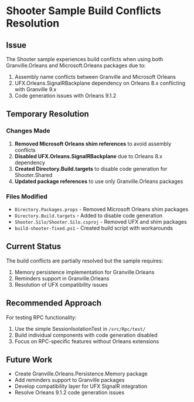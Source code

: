 # Shooter Sample Build Conflicts Resolution

## Issue

The Shooter sample experiences build conflicts when using both Granville.Orleans and Microsoft.Orleans packages due to:
1. Assembly name conflicts between Granville and Microsoft Orleans
2. UFX.Orleans.SignalRBackplane dependency on Orleans 8.x conflicting with Granville 9.x
3. Code generation issues with Orleans 9.1.2

## Temporary Resolution

### Changes Made

1. **Removed Microsoft Orleans shim references** to avoid assembly conflicts
2. **Disabled UFX.Orleans.SignalRBackplane** due to Orleans 8.x dependency
3. **Created Directory.Build.targets** to disable code generation for Shooter.Shared
4. **Updated package references** to use only Granville.Orleans packages

### Files Modified

- `Directory.Packages.props` - Removed Microsoft Orleans shim packages
- `Directory.Build.targets` - Added to disable code generation
- `Shooter.Silo/Shooter.Silo.csproj` - Removed UFX and shim packages
- `build-shooter-fixed.ps1` - Created build script with workarounds

## Current Status

The build conflicts are partially resolved but the sample requires:
1. Memory persistence implementation for Granville.Orleans
2. Reminders support in Granville.Orleans
3. Resolution of UFX compatibility issues

## Recommended Approach

For testing RPC functionality:
1. Use the simple SessionIsolationTest in `/src/Rpc/test/`
2. Build individual components with code generation disabled
3. Focus on RPC-specific features without Orleans extensions

## Future Work

- Create Granville.Orleans.Persistence.Memory package
- Add reminders support to Granville packages
- Develop compatibility layer for UFX SignalR integration
- Resolve Orleans 9.1.2 code generation issues